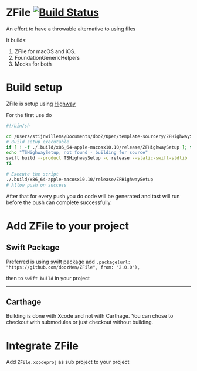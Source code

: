 # ZFile [![Build Status](https://app.bitrise.io/app/75d3763f28ab948f/status.svg?token=4g01pJlpXjphb32XTKik2g&branch=master)](https://app.bitrise.io/app/75d3763f28ab948f)

An effort to have a throwable alternative to using files

It builds:

1. ZFile for macOS and iOS.
2. FoundationGenericHelpers
3. Mocks for both

# Build setup

ZFile is setup using [Highway](https://www.github.com/dooZdev/Highway)

For the first use do

``` bash
#!/bin/sh

cd /Users/stijnwillems/Documents/dooZ/Open/template-sourcery/ZFHighwaySetup
# Build setup executable
if [ ! -f ./.build/x86_64-apple-macosx10.10/release/ZFHighwaySetup ]; then
echo "TSHighwaySetup, not found - building for source"
swift build --product TSHighwaySetup -c release --static-swift-stdlib
fi

# Execute the script
./.build/x86_64-apple-macosx10.10/release/ZFHighwaySetup
# Allow push on success
```
After that for every push you do code will be generated and tast will run before the push can complete successfully.

# Add ZFile to your project

## Swift Package

Preferred is using [swift package](https://github.com/apple/swift-package-manager/blob/master/Documentation/)
add `.package(url: "https://github.com/doozMen/ZFile", from: "2.0.0"),`

then to `swift build` in your project

---

## Carthage

Building is done with Xcode and not with Carthage. You can chose to checkout with submodules or just checkout without building.

# Integrate ZFile

Add `ZFile.xcodeproj` as sub project to your project
